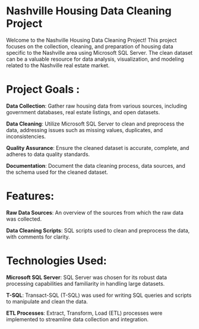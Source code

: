 # Nashville Housing Data Cleaning Project <br>

Welcome to the Nashville Housing Data Cleaning Project! This project focuses on the collection, cleaning, and preparation of housing data specific to the Nashville area using Microsoft SQL Server. The clean dataset can be a valuable resource for data analysis, visualization, and modeling related to the Nashville real estate market.

# **Project Goals :** <br>

**Data Collection**: Gather raw housing data from various sources, including government databases, real estate listings, and open datasets. <br>

**Data Cleaning**: Utilize Microsoft SQL Server to clean and preprocess the data, addressing issues such as missing values, duplicates, and inconsistencies. <br>

**Quality Assurance**: Ensure the cleaned dataset is accurate, complete, and adheres to data quality standards. <br>

**Documentation**: Document the data cleaning process, data sources, and the schema used for the cleaned dataset. <br>

# **Features:** <br>

**Raw Data Sources**: An overview of the sources from which the raw data was collected. <br>

**Data Cleaning Scripts**: SQL scripts used to clean and preprocess the data, with comments for clarity. <br>

# **Technologies Used:** <br>

**Microsoft SQL Server**: SQL Server was chosen for its robust data processing capabilities and familiarity in handling large datasets. <br>

**T-SQL**: Transact-SQL (T-SQL) was used for writing SQL queries and scripts to manipulate and clean the data. <br>

**ETL Processes**: Extract, Transform, Load (ETL) processes were implemented to streamline data collection and integration. <br>
